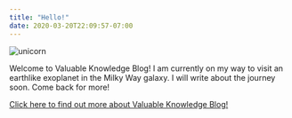 ```yaml
---
title: "Hello!"
date: 2020-03-20T22:09:57-07:00
---
```

![unicorn](/img/unicornnebula1.jpg)

Welcome to Valuable Knowledge Blog! I am currently on my way to visit an earthlike exoplanet in the Milky Way galaxy. I will write about the journey soon. Come back for more!

[Click here to find out more about Valuable Knowledge Blog!](/about)
